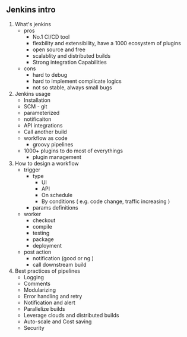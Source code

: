 ## Jenkins intro
1. What's jenkins
    - pros
      + No.1 CI/CD tool
      + flexbility and extensibility, have a 1000 ecosystem of plugins
      + open source and free
      + scalablity and distributed builds
      + Strong integration Capabilities
    - cons
      + hard to debug
      + hard to implement complicate logics
      + not so stable, always small bugs
2. Jenkins usage
    - Installation
    - SCM - git
    - parameterized
    - notificaiton
    - API integrations
    - Call another build
    - workflow as code
        - groovy pipelines
    - 1000+ plugins to do most of everythings
        - plugin management
3. How to design a workflow
    - trigger
        - type
            - UI
            - API
            - On schedule
            - By conditions ( e.g. code change, traffic increasing )
        - params definitions 
    - worker
        - checkout
        - compile
        - testing
        - package
        - deployment
    - post action
        - notification (good or ng )
        - call downstream build
4. Best practices of pipelines
    - Logging
    - Comments
    - Modularizing
    - Error handling and retry
    - Notification and alert
    - Parallelize builds
    - Leverage clouds and distributed builds
    - Auto-scale and Cost saving
    - Security

